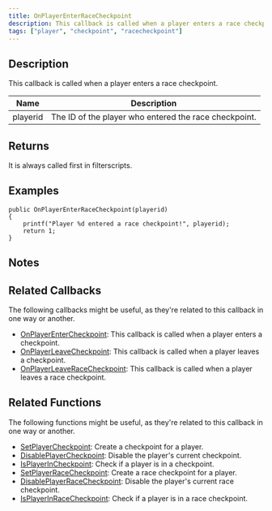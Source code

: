 ```yaml
---
title: OnPlayerEnterRaceCheckpoint
description: This callback is called when a player enters a race checkpoint.
tags: ["player", "checkpoint", "racecheckpoint"]
---
```


## Description

This callback is called when a player enters a race checkpoint.

| Name     | Description                                           |
| -------- | ----------------------------------------------------- |
| playerid | The ID of the player who entered the race checkpoint. |

## Returns

It is always called first in filterscripts.

## Examples

```pawn
public OnPlayerEnterRaceCheckpoint(playerid)
{
    printf("Player %d entered a race checkpoint!", playerid);
    return 1;
}
```

## Notes

<TipNPCCallbacks />

## Related Callbacks

The following callbacks might be useful, as they're related to this callback in one way or another. 

- [OnPlayerEnterCheckpoint](OnPlayerEnterCheckpoint): This callback is called when a player enters a checkpoint.
- [OnPlayerLeaveCheckpoint](OnPlayerLeaveCheckpoint): This callback is called when a player leaves a checkpoint.
- [OnPlayerLeaveRaceCheckpoint](OnPlayerLeaveRaceCheckpoint): This callback is called when a player leaves a race checkpoint. 

## Related Functions

The following functions might be useful, as they're related to this callback in one way or another. 

- [SetPlayerCheckpoint](../functions/SetPlayerCheckpoint): Create a checkpoint for a player.
- [DisablePlayerCheckpoint](../functions/DisablePlayerCheckpoint): Disable the player's current checkpoint.
- [IsPlayerInCheckpoint](../functions/IsPlayerInRaceCheckpoint): Check if a player is in a checkpoint.
- [SetPlayerRaceCheckpoint](../functions/SetPlayerRaceCheckpoint): Create a race checkpoint for a player.
- [DisablePlayerRaceCheckpoint](../functions/DisablePlayerRaceCheckpoint): Disable the player's current race checkpoint.
- [IsPlayerInRaceCheckpoint](../functions/IsPlayerInRaceCheckpoint): Check if a player is in a race checkpoint.
